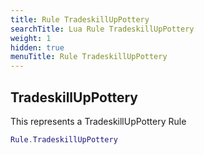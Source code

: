 ```yaml
---
title: Rule TradeskillUpPottery
searchTitle: Lua Rule TradeskillUpPottery
weight: 1
hidden: true
menuTitle: Rule TradeskillUpPottery
---
```

## TradeskillUpPottery

This represents a TradeskillUpPottery Rule
```lua
Rule.TradeskillUpPottery
```